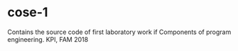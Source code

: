 # cose-1
Сontains the source code of first laboratory work if Components of program engineering. KPI, FAM 2018
